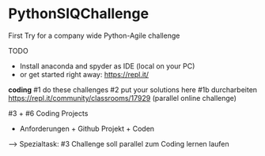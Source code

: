 
# PythonSIQChallenge
First Try for a company wide Python-Agile challenge

TODO
* Install anaconda and spyder as IDE (local on your PC)
* or get started right away: https://repl.it/


__coding__
#1 do these challenges
#2 put your solutions here
#1b durcharbeiten https://repl.it/community/classrooms/17929 (parallel online challenge)

#3 + #6 Coding Projects
* Anforderungen + Github Projekt + Coden

--> Spezialtask: #3 Challenge soll parallel zum Coding lernen laufen
